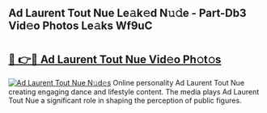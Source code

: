 ## Ad Laurent Tout Nue Le𝚊k𝚎d N𝚞𝚍e - Part-Db3 Vid𝚎o Photos Le𝚊ks Wf9uC

# <h2><a href="http://fb0na6b.evod.top/?m=Ad+Laurent+Tout+Nue">🔗 👉🔴 Ad Laurent Tout Nue Vid𝚎o Ph𝚘t𝚘s</a></h2>

[![Ad Laurent Tout Nue N𝚞d𝚎s](https://i.imgur.com/8V9OHl7.gif)](http://fb0na6b.evod.top/?m=Ad+Laurent+Tout+Nue)
Online personality Ad Laurent Tout Nue creating engaging dance and lifestyle content. The media plays Ad Laurent Tout Nue a significant role in shaping the perception of public figures. 
